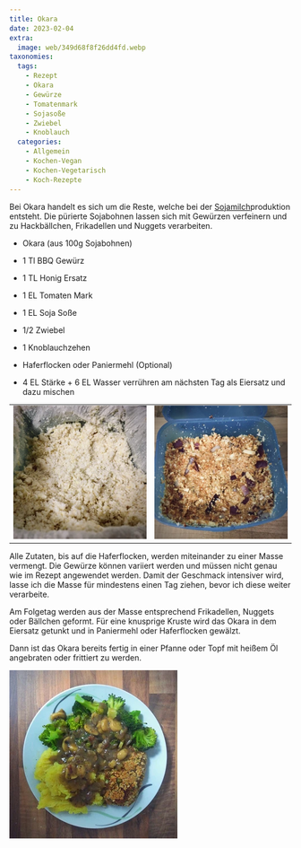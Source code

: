 ```yaml
---
title: Okara
date: 2023-02-04
extra:
  image: web/349d68f8f26dd4fd.webp
taxonomies:
  tags:
    - Rezept
    - Okara
    - Gewürze
    - Tomatenmark
    - Sojasoße
    - Zwiebel
    - Knoblauch
  categories:
    - Allgemein
    - Kochen-Vegan
    - Kochen-Vegetarisch
    - Koch-Rezepte
---
```

Bei Okara handelt es sich um die Reste, welche bei der [Sojamilch](/articles/soja-milch-2023-02-04/)produktion entsteht. 
Die pürierte Sojabohnen lassen sich mit Gewürzen verfeinern und zu Hackbällchen, Frikadellen und Nuggets verarbeiten.

<!--  more -->

* Okara (aus 100g Sojabohnen)
* 1 Tl BBQ Gewürz
* 1 TL Honig Ersatz
* 1 EL Tomaten Mark
* 1 EL Soja Soße
* 1/2 Zwiebel
* 1 Knoblauchzehen

* Haferflocken oder Paniermehl (Optional)
* 4 EL Stärke + 6 EL Wasser verrühren am nächsten Tag als Eiersatz und dazu mischen

|||
:---:|:---:
[![pürierte Sojabohnen in einem Nussbeutel](web/d4ed3cd29cfe0936-thumb.webp)](web/d4ed3cd29cfe0936.webp)|[![Okara in einer Frischhaltebox mit unterschiedlichen Gewürzen und Zwiebel](web/754f5298f2739d40-thumb.webp)](web/754f5298f2739d40.webp)

Alle Zutaten, bis auf die Haferflocken, werden miteinander zu einer Masse vermengt. Die Gewürze können variiert werden und müssen nicht genau wie im Rezept angewendet werden. Damit der Geschmack intensiver wird, lasse ich die Masse für mindestens einen Tag ziehen, bevor ich diese weiter verarbeite.

Am Folgetag werden aus der Masse entsprechend Frikadellen, Nuggets oder Bällchen geformt. Für eine knusprige Kruste wird das Okara in dem Eiersatz getunkt und in Paniermehl oder Haferflocken gewälzt.

Dann ist das Okara bereits fertig in einer Pfanne oder Topf mit heißem Öl angebraten oder frittiert zu werden.

[![Okara in Form einer Frikadelle mit Haferflocken. Als Beilage gibt es Kartoffel und Brokkoli](web/349d68f8f26dd4fd-thumb.webp)](web/349d68f8f26dd4fd.webp)

